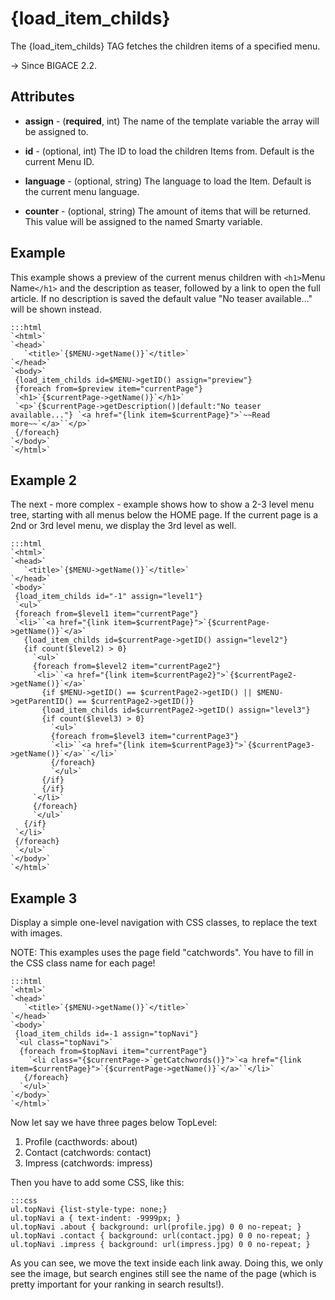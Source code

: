 # {load_item_childs}

The {load_item_childs} TAG fetches the children items of a specified menu.

-> Since BIGACE 2.2.

## Attributes


*  **assign** - (__required__, int)
    The name of the template variable the array will be assigned to.

*  **id** - (optional, int)
    The ID to load the children Items from. Default is the current Menu ID.

*  **language** - (optional, string)
    The language to load the Item. Default is the current menu language.

*  **counter** - (optional, string)
    The amount of items that will be returned. This value will be assigned to the named Smarty variable.

## Example

This example shows a preview of the current menus children with `<h1>`Menu Name`</h1>` and the description as teaser, followed by a link to open the full article. If no description is saved the default value "No teaser available..." will be shown instead.

	:::html
	`<html>`
	`<head>`
	   `<title>`{$MENU->getName()}`</title>`
	`</head>`
	`<body>`
	 {load_item_childs id=$MENU->getID() assign="preview"}
	 {foreach from=$preview item="currentPage"}
	 `<h1>`{$currentPage->getName()}`</h1>`
	 `<p>`{$currentPage->getDescription()|default:"No teaser available..."} `<a href="{link item=$currentPage}">`~~Read more~~`</a>``</p>`
	 {/foreach}
	`</body>`
	`</html>`


## Example 2

The next - more complex - example shows how to show a 2-3 level menu tree, starting with all menus below the HOME page.
If the current page is a 2nd or 3rd level menu, we display the 3rd level as well.

	:::html
	`<html>`
	`<head>`
	   `<title>`{$MENU->getName()}`</title>`
	`</head>`
	`<body>`
	 {load_item_childs id="-1" assign="level1"}
	 `<ul>`
	 {foreach from=$level1 item="currentPage"}
	 `<li>``<a href="{link item=$currentPage}">`{$currentPage->getName()}`</a>`
	   {load_item_childs id=$currentPage->getID() assign="level2"}
	   {if count($level2) > 0}
	     `<ul>`
	     {foreach from=$level2 item="currentPage2"}
	     `<li>``<a href="{link item=$currentPage2}">`{$currentPage2->getName()}`</a>`
	       {if $MENU->getID() == $currentPage2->getID() || $MENU->getParentID() == $currentPage2->getID()}
	       {load_item_childs id=$currentPage2->getID() assign="level3"}
	       {if count($level3) > 0}
	         `<ul>`
	         {foreach from=$level3 item="currentPage3"}
	         `<li>``<a href="{link item=$currentPage3}">`{$currentPage3->getName()}`</a>``</li>`
	         {/foreach}
	         `</ul>`
	       {/if}
	       {/if}
	     `</li>`
	     {/foreach}
	     `</ul>`
	   {/if}
	 `</li>`
	 {/foreach}
	 `</ul>`
	`</body>`
	`</html>`


## Example 3

Display a simple one-level navigation with CSS classes, to replace the text with images. 

NOTE: This examples uses the page field "catchwords". You have to fill in the CSS class name for each page!

	:::html
	`<html>`
	`<head>`
	   `<title>`{$MENU->getName()}`</title>`
	`</head>`
	`<body>`
	 {load_item_childs id=-1 assign="topNavi"}
	 `<ul class="topNavi">`
	  {foreach from=$topNavi item="currentPage"}
	    `<li class="{$currentPage->`getCatchwords()}">`<a href="{link item=$currentPage}">`{$currentPage->getName()}`</a>``</li>`
	   {/foreach}
	  `</ul>`
	`</body>`
	`</html>`


Now let say we have three pages below TopLevel:
 1.  Profile  (cacthwords: about)
 2.  Contact  (catchwords: contact)
 3.  Impress  (catchwords: impress) 

Then you have to add some CSS, like this:

	:::css
	ul.topNavi {list-style-type: none;}
	ul.topNavi a { text-indent: -9999px; }
	ul.topNavi .about { background: url(profile.jpg) 0 0 no-repeat; }
	ul.topNavi .contact { background: url(contact.jpg) 0 0 no-repeat; }
	ul.topNavi .impress { background: url(impress.jpg) 0 0 no-repeat; }


As you can see, we move the text inside each link away. Doing this, we only see the image, but search engines still see the name of the page (which is pretty important for your ranking in search results!).
